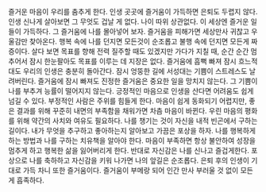 
즐거운 마음이 우리를 춤추게 한다.
인생 곳곳에 즐거움이 가득하면 은퇴도 두렵지 않다.
인생 신나게 살아보면 그 무엇도 겁날 게 없다. 나이 따위 상관없다.
이 세상엔 즐거운 일들이 가득하다. 그 즐거움에 나를 몰아넣어 보자.
즐거움을 피해가면 세상만사 귀찮고 우울감만 찾아온다.
행복 속에 나를 던지면 모든것이 순조롭고 불행 속에 던지면 모든게 짜증이다.
살다 보면 목표를 향해 전력 질주할 때도 있겠지만 가다가 지칠 때,
순간 순간 멈추어서 잠시 한눈팔아도 목표를 이루는 데 지장은 없다. 
즐거움에 흠뻑 빠져 잠시 흐느적대도 우리의 인생은 충분히 돌아간다.
잠시 엉뚱한 길에 서성대는 기쁨이 스트레스도 날려버린다.
즐거움에 잠시 빠져도 진정한 즐거움은 중요한 일을 망치지 않는다.
그 기쁨이 나를 부추겨 능률이 떨어지지 않는다.
긍정적인 마음으로 인생을 산다면 어려움도 쉽게 넘길 수 있다.
부정적인 사람은 주위를 힘들게 한다. 마음이 쉽게 동화되기 어렵지만, 
좋은 결과를 위해 꾸준히 내면의 부족함을 채워가면 차츰 마음이 바뀐다.
우린 마음의 평화를 위해 약간의 사치와 여유도 필요하다.
나를 챙기는 것이 자신을 내적 빈곤에서 구하는 길이다.
내가 무엇을 추구하고 좋아하는지 알아보고 가끔은 포상을 하자. 
나를 행복하게 하는 방법과 나를 구하는 치유책을 알아야 한다. 
마음이 부족하면 항상 불안하여 성장을 멈추게 하고 행복한 삶을 잃어버리게
한다. 반대로 자신감은 나를 신나고 즐겁게한다.
포상으로 나를 축하하고 자신감을 키워 나가면 나의 앞길은 순조롭다.
은퇴 후의 인생이 기대로 가득 차니 또한 즐거움이다.
즐거움이 부메랑 되어 인간 만사 부러울 것 없이 모든 게 흡족하다.






